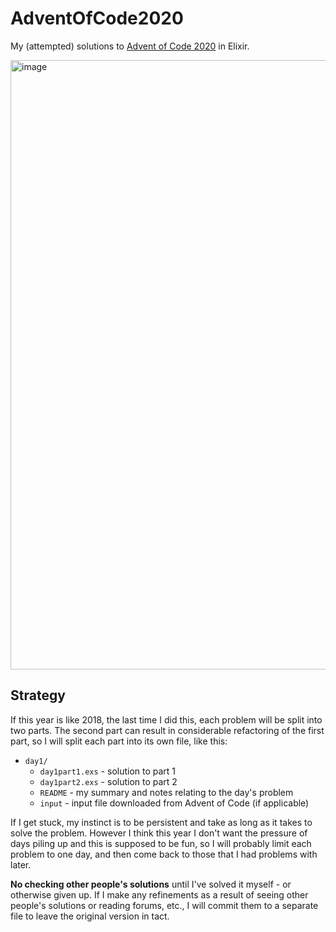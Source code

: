 # AdventOfCode2020

My (attempted) solutions to [Advent of Code 2020](https://adventofcode.com/2020) in Elixir.

<img width="975" alt="image" src="https://user-images.githubusercontent.com/498229/101977622-1a5b1280-3c92-11eb-8dc5-73c0998623e0.png">

## Strategy

If this year is like 2018, the last time I did this, each problem will be split into two parts.
The second part can result in considerable refactoring of the first part, so I will split each part into its own file, like this:

* `day1/`
  * `day1part1.exs` - solution to part 1
  * `day1part2.exs` - solution to part 2
  * `README` - my summary and notes relating to the day's problem
  * `input` - input file downloaded from Advent of Code (if applicable)

If I get stuck, my instinct is to be persistent and take as long as it takes to solve the problem.
However I think this year I don't want the pressure of days piling up and this is supposed to be fun,
so I will probably limit each problem to one day, and then come back to those that I had problems with later.

**No checking other people's solutions** until I've solved it myself - or otherwise given up.
If I make any refinements as a result of seeing other people's solutions or reading forums, etc., I will
commit them to a separate file to leave the original version in tact.

